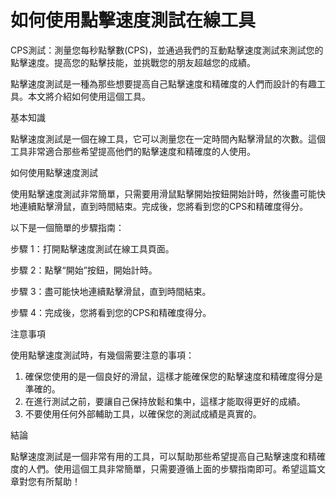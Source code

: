如何使用點擊速度測試在線工具
==============

CPS測試：測量您每秒點擊數(CPS)，並通過我們的互動點擊速度測試來測試您的點擊速度。提高您的點擊技能，並挑戰您的朋友超越您的成績。

點擊速度測試是一種為那些想要提高自己點擊速度和精確度的人們而設計的有趣工具。本文將介紹如何使用這個工具。

基本知識

點擊速度測試是一個在線工具，它可以測量您在一定時間內點擊滑鼠的次數。這個工具非常適合那些希望提高他們的點擊速度和精確度的人使用。

如何使用點擊速度測試

使用點擊速度測試非常簡單，只需要用滑鼠點擊開始按鈕開始計時，然後盡可能快地連續點擊滑鼠，直到時間結束。完成後，您將看到您的CPS和精確度得分。

以下是一個簡單的步驟指南：

步驟 1：打開點擊速度測試在線工具頁面。

步驟 2：點擊“開始”按鈕，開始計時。

步驟 3：盡可能快地連續點擊滑鼠，直到時間結束。

步驟 4：完成後，您將看到您的CPS和精確度得分。

注意事項

使用點擊速度測試時，有幾個需要注意的事項：

1. 確保您使用的是一個良好的滑鼠，這樣才能確保您的點擊速度和精確度得分是準確的。
2. 在進行測試之前，要讓自己保持放鬆和集中，這樣才能取得更好的成績。
3. 不要使用任何外部輔助工具，以確保您的測試成績是真實的。

結論

點擊速度測試是一個非常有用的工具，可以幫助那些希望提高自己點擊速度和精確度的人們。使用這個工具非常簡單，只需要遵循上面的步驟指南即可。希望這篇文章對您有所幫助！